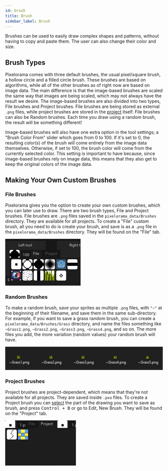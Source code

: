 ```yaml
---
id: brush
title: Brush
sidebar_label: Brush
---
```


Brushes can be used to easily draw complex shapes and patterns, without having to copy and paste them. The user can also change their color and size.

## Brush Types
Pixelorama comes with three default brushes, the usual pixel/square brush, a hollow circle and a filled circle brush. These brushes are based on algorithms, while all of the other brushes as of right now are based on image data. The main difference is that the image-based brushes are scaled the same way that images are being scaled, which may not always have the result we desire. The image-based brushes are also divided into two types, File brushes and Project brushes. File brushes are being stored as external `.png` files, while project brushes are stored in the [project](project) itself. File brushes can also be Random brushes. Each time you draw using a random brush, the result will be something different!

Image-based brushes will also have one extra option in the tool settings; a "Brush Color From" slider which goes from 0 to 100. If it's set to 0, the resulting color(s) of the brush will come entirely from the image data themselves. Otherwise, if set to 100, the brush color will come from the currently selected color. This setting is important to have because, since image-based brushes rely on image data, this means that they also get to keep the original colors of the image data.

## Making Your Own Custom Brushes

### File Brushes
Pixelorama gives you the option to create your own custom brushes, which you can later use to draw. There are two brush types, File and Project brushes. File brushes are `.png` files saved in the `pixelorama_data/Brushes` directory. They are available for all projects. To create a "File" custom brush, all you need to do is create your brush, and save is as a `.png` file in the `pixelorama_data/Brushes` directory. They will be found on the "File" tab.

![File brushes tab](../../static/img/file_brushes.png)

### Random Brushes
To make a random brush, save your sprites as multiple `.png` files, with `"~"` at the beginning of their filename, and save them in the same sub-directory. For example, if you want to save a grass random brush, you can create a `pixelorama_data/Brushes/Grass` directory, and name the files something like `~Grass1.png`, `~Grass2.png`, `~Grass3.png`, `~Grass4.png`, and so on. The more files you add, the more variation (random values) your random brush will have.

![Random brush files](../../static/img/grass_random_brush.png)

### Project Brushes
Project brushes are project-dependent, which means that they're not available for all projects. They are saved inside `.pxo` files. To create a Project brush you can [select](../user_manual/selecting) the part of the drawing you want to save as brush, and press <kbd>Control + B</kbd> or go to Edit, New Brush. They will be found on the "Project" tab.

![Project brushes tab](../../static/img/project_brushes.png)